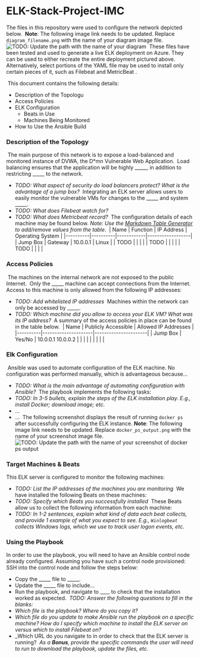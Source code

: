 # ELK-Stack-Project-IMC
The files in this repository were used to configure the network depicted below.
​
**Note**: The following image link needs to be updated. Replace `diagram_filename.png` with the name of your diagram image file.  
​
![TODO: Update the path with the name of your diagram](Images/diagram_filename.png)
​
These files have been tested and used to generate a live ELK deployment on Azure. They can be used to either recreate the entire deployment pictured above. Alternatively, select portions of the YAML file may be used to install only certain pieces of it, such as Filebeat and MetricBeat
.
​


​
This document contains the following details:
- Description of the Topologu
- Access Policies
- ELK Configuration
  - Beats in Use
  - Machines Being Monitored
- How to Use the Ansible Build
​
​
### Description of the Topology
​
The main purpose of this network is to expose a load-balanced and monitored instance of DVWA, the D*mn Vulnerable Web Application.
​
Load balancing ensures that the application will be highly _____, in addition to restricting _____ to the network.
- _TODO: What aspect of security do load balancers protect? What is the advantage of a jump box?_
​
Integrating an ELK server allows users to easily monitor the vulnerable VMs for changes to the _____ and system _____.
- _TODO: What does Filebeat watch for?_
- _TODO: What does Metricbeat record?_
​
The configuration details of each machine may be found below.
_Note: Use the [Markdown Table Generator](http://www.tablesgenerator.com/markdown_tables) to add/remove values from the table_.
​
| Name     | Function | IP Address | Operating System |
|----------|----------|------------|------------------|
| Jump Box | Gateway  | 10.0.0.1   | Linux            |
| TODO     |          |            |                  |
| TODO     |          |            |                  |
| TODO     |          |            |                  |
​
### Access Policies
​
The machines on the internal network are not exposed to the public Internet. 
​
Only the _____ machine can accept connections from the Internet. Access to this machine is only allowed from the following IP addresses:
- _TODO: Add whitelisted IP addresses_
​
Machines within the network can only be accessed by _____.
- _TODO: Which machine did you allow to access your ELK VM? What was its IP address?_
​
A summary of the access policies in place can be found in the table below.
​
| Name     | Publicly Accessible | Allowed IP Addresses |
|----------|---------------------|----------------------|
| Jump Box | Yes/No              | 10.0.0.1 10.0.0.2    |
|          |                     |                      |
|          |                     |                      |
​
### Elk Configuration
​
Ansible was used to automate configuration of the ELK machine. No configuration was performed manually, which is advantageous because...
- _TODO: What is the main advantage of automating configuration with Ansible?_
​
The playbook implements the following tasks:
- _TODO: In 3-5 bullets, explain the steps of the ELK installation play. E.g., install Docker; download image; etc._
- ...
- ...
​
The following screenshot displays the result of running `docker ps` after successfully configuring the ELK instance.
​
**Note**: The following image link needs to be updated. Replace `docker_ps_output.png` with the name of your screenshot image file.  
​
​
![TODO: Update the path with the name of your screenshot of docker ps output](Images/docker_ps_output.png)
​
### Target Machines & Beats
This ELK server is configured to monitor the following machines:
- _TODO: List the IP addresses of the machines you are monitoring_
​
We have installed the following Beats on these machines:
- _TODO: Specify which Beats you successfully installed_
​
These Beats allow us to collect the following information from each machine:
- _TODO: In 1-2 sentences, explain what kind of data each beat collects, and provide 1 example of what you expect to see. E.g., `Winlogbeat` collects Windows logs, which we use to track user logon events, etc._
​
### Using the Playbook
In order to use the playbook, you will need to have an Ansible control node already configured. Assuming you have such a control node provisioned: 
​
SSH into the control node and follow the steps below:
- Copy the _____ file to _____.
- Update the _____ file to include...
- Run the playbook, and navigate to ____ to check that the installation worked as expected.
​
_TODO: Answer the following questions to fill in the blanks:_
- _Which file is the playbook? Where do you copy it?_
- _Which file do you update to make Ansible run the playbook on a specific machine? How do I specify which machine to install the ELK server on versus which to install Filebeat on?_
- _Which URL do you navigate to in order to check that the ELK server is running?
​
_As a **Bonus**, provide the specific commands the user will need to run to download the playbook, update the files, etc._
